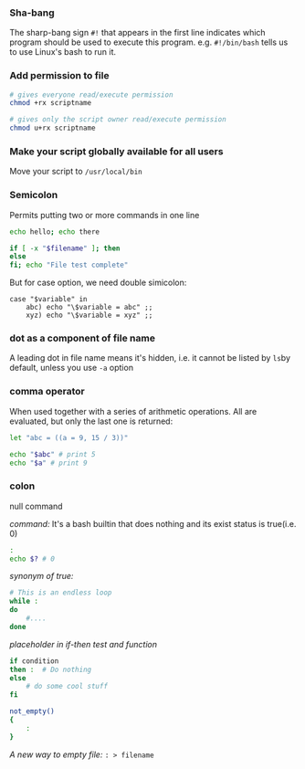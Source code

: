 ### Sha-bang

The sharp-bang sign `#!` that appears in the first line indicates which program should be used to execute this program.
e.g. `#!/bin/bash` tells us to use Linux's bash to run it.

### Add permission to file

```bash
# gives everyone read/execute permission
chmod +rx scriptname

# gives only the script owner read/execute permission
chmod u+rx scriptname
```

### Make your script globally available for all users

Move your script to `/usr/local/bin`

### Semicolon

Permits putting two or more commands in one line

```bash
echo hello; echo there

if [ -x "$filename" ]; then
else
fi; echo "File test complete"
```

But for case option, we need double simicolon:

```
case "$variable" in
    abc) echo "\$variable = abc" ;;
    xyz) echo "\$variable = xyz" ;;
```

### dot as a component of file name

A leading dot in file name means it's hidden, i.e. it cannot be listed by `ls`by default, unless you use `-a` option

### comma operator

When used together with a series of arithmetic operations. All are evaluated, but only the last one is returned:

```bash
let "abc = ((a = 9, 15 / 3))"

echo "$abc" # print 5
echo "$a" # print 9
```

### colon

null command

*command:* It's a bash builtin that does nothing and its exist status is true(i.e. 0)

```bash
:
echo $? # 0
```

*synonym of true:*

```bash
# This is an endless loop
while :
do
    #....
done
```

*placeholder in if-then test and function*

```bash
if condition
then :  # Do nothing
else
    # do some cool stuff
fi

not_empty()
{
    :
}
```

*A new way to empty file:* `: > filename`